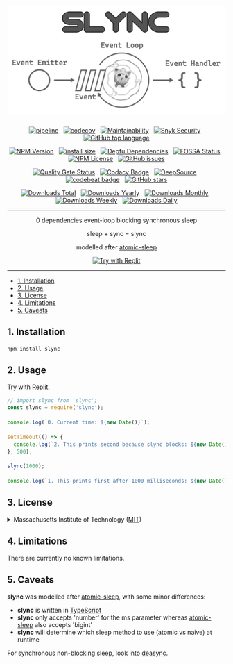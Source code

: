 <div align="center">

# [![Slync](logo.svg)](https://github.com/nktnet1/slync)

[![pipeline](https://github.com/nktnet1/slync/actions/workflows/pipeline.yml/badge.svg)](https://github.com/nktnet1/slync/actions/workflows/pipeline.yml)
&nbsp;
[![codecov](https://codecov.io/gh/nktnet1/slync/branch/main/graph/badge.svg?token=RAC7SKJTGU)](https://codecov.io/gh/nktnet1/slync)
&nbsp;
[![Maintainability](https://api.codeclimate.com/v1/badges/1ae83ff4c0c0c8fc4a17/maintainability)](https://codeclimate.com/github/nktnet1/slync/maintainability)
&nbsp;
[![Snyk Security](https://snyk.io/test/github/nktnet1/slync/badge.svg)](https://snyk.io/test/github/nktnet1/slync)
&nbsp;
[![GitHub top language](https://img.shields.io/github/languages/top/nktnet1/slync)](https://github.com/search?q=repo%3Anktnet1%2Fslync++language%3ATypeScript&type=code)

[![NPM Version](https://img.shields.io/npm/v/slync?logo=npm)](https://www.npmjs.com/package/slync?activeTab=versions)
&nbsp;
[![install size](https://packagephobia.com/badge?p=slync)](https://packagephobia.com/result?p=slync)
&nbsp;
[![Depfu Dependencies](https://badges.depfu.com/badges/6c4074c4d23ad57ee2bfd9ff90456090/overview.svg)](https://depfu.com/github/nktnet1/slync?project_id=39032)
&nbsp;
[![FOSSA Status](https://app.fossa.com/api/projects/git%2Bgithub.com%2Fnktnet1%2Fslync.svg?type=shield&issueType=license)](https://app.fossa.com/projects/git%2Bgithub.com%2Fnktnet1%2Fslync?ref=badge_shield&issueType=license)
&nbsp;
[![NPM License](https://img.shields.io/npm/l/slync)](https://opensource.org/license/mit/)
&nbsp;
[![GitHub issues](https://img.shields.io/github/issues/nktnet1/slync.svg?style=social)](https://github.com/nktnet1/slync/issues)

[![Quality Gate Status](https://sonarcloud.io/api/project_badges/measure?project=nktnet1_slync&metric=alert_status)](https://sonarcloud.io/summary/new_code?id=nktnet1_slync)
&nbsp;
[![Codacy Badge](https://app.codacy.com/project/badge/Grade/af0385991c474ca692e8c7f85321e26a)](https://app.codacy.com/gh/nktnet1/slync/dashboard?utm_source=gh&utm_medium=referral&utm_content=&utm_campaign=Badge_grade)
&nbsp;
[![DeepSource](https://app.deepsource.com/gh/nktnet1/slync.svg/?label=active+issues&show_trend=true&token=r1frerF1-N2Mhrc7ZXIC1uNa)](https://app.deepsource.com/gh/nktnet1/slync/)
&nbsp;
[![codebeat badge](https://codebeat.co/badges/5f4be12d-b0fd-4aab-92e9-5d70999ee489)](https://codebeat.co/projects/github-com-nktnet1-slync-main)
&nbsp;
[![GitHub stars](https://img.shields.io/github/stars/nktnet1/slync.svg?style=social)](https://github.com/nktnet1/slync/stargazers)

[![Downloads Total](https://badgen.net/npm/dt/slync)](https://moiva.io/?npm=slync)
&nbsp;
[![Downloads Yearly](https://badgen.net/npm/dy/slync)](https://moiva.io/?npm=slync)
&nbsp;
[![Downloads Monthly](https://badgen.net/npm/dm/slync)](https://moiva.io/?npm=slync)
&nbsp;
[![Downloads Weekly](https://badgen.net/npm/dw/slync)](https://moiva.io/?npm=slync)
&nbsp;
[![Downloads Daily](https://badgen.net/npm/dd/slync)](https://moiva.io/?npm=slync) 

---

0 dependencies event-loop blocking synchronous sleep

sleep + sync = slync

modelled after [atomic-sleep](https://github.com/davidmarkclements/atomic-sleep)

[![Try with Replit](https://replit.com/badge?caption=Try%20with%20Replit)](https://replit.com/@nktnet1/slync-example#index.js)

</div>

---

- [1. Installation](#1-installation)
- [2. Usage](#2-usage)
- [3. License](#3-license)
- [4. Limitations](#4-limitations)
- [5. Caveats](#5-caveats)

## 1. Installation

```
npm install slync
```

## 2. Usage

Try with [Replit](https://replit.com/@nktnet1/slync-example#index.js).

```javascript
// import slync from 'slync';
const slync = require('slync');

console.log(`0. Current time: ${new Date()}`);

setTimeout(() => {
  console.log(`2. This prints second because slync blocks: ${new Date()}`);
}, 500);

slync(1000);

console.log(`1. This prints first after 1000 milliseconds: ${new Date()}`);
```


## 3. License

<details closed>
<summary>
  Massachusetts Institute of Technology
  (<a href="https://opensource.org/license/mit" target="_blank">MIT</a>)
</summary>

<br/>

```
Copyright (c) 2023 Khiet Tam Nguyen

Permission is hereby granted, free of charge, to any person obtaining a
copy of this software and associated documentation files (the “Software”),
to deal in the Software without restriction, including without limitation
the rights to use, copy, modify, merge, publish, distribute, sublicense,
and/or sell copies of the Software, and to permit persons to whom the
Software is furnished to do so, subject to the following conditions:

The above copyright notice and this permission notice shall be included in
all copies or substantial portions of the Software.

THE SOFTWARE IS PROVIDED “AS IS”, WITHOUT WARRANTY OF ANY KIND, EXPRESS OR
IMPLIED, INCLUDING BUT NOT LIMITED TO THE WARRANTIES OF MERCHANTABILITY,
FITNESS FOR A PARTICULAR PURPOSE AND NONINFRINGEMENT. IN NO EVENT SHALL
THE AUTHORS OR COPYRIGHT HOLDERS BE LIABLE FOR ANY CLAIM, DAMAGES OR OTHER
LIABILITY, WHETHER IN AN ACTION OF CONTRACT, TORT OR OTHERWISE, ARISING
FROM, OUT OF OR IN CONNECTION WITH THE SOFTWARE OR THE USE OR OTHER
DEALINGS IN THE SOFTWARE.
```

[![FOSSA Status](https://app.fossa.com/api/projects/git%2Bgithub.com%2Fnktnet1%2Fslync.svg?type=large&issueType=license)](https://app.fossa.com/projects/git%2Bgithub.com%2Fnktnet1%2Fslync?ref=badge_large&issueType=license)

</details>

## 4. Limitations

There are currently no known limitations.

## 5. Caveats

**slync** was modelled after [atomic-sleep](https://github.com/davidmarkclements/atomic-sleep), with some minor differences:
- **slync** is written in [TypeScript](https://www.typescriptlang.org)
- **slync** only accepts 'number' for the ms parameter whereas [atomic-sleep](https://github.com/davidmarkclements/atomic-sleep) also accepts 'bigint'
- **slync** will determine which sleep method to use (atomic vs naive) at runtime

For synchronous non-blocking sleep, look into [deasync](https://github.com/abbr/deasync).
